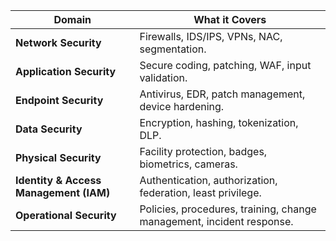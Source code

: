 | Domain                                 | What it Covers                                                        |
| -------------------------------------- | --------------------------------------------------------------------- |
| **Network Security**                   | Firewalls, IDS/IPS, VPNs, NAC, segmentation.                          |
| **Application Security**               | Secure coding, patching, WAF, input validation.                       |
| **Endpoint Security**                  | Antivirus, EDR, patch management, device hardening.                   |
| **Data Security**                      | Encryption, hashing, tokenization, DLP.                               |
| **Physical Security**                  | Facility protection, badges, biometrics, cameras.                     |
| **Identity & Access Management (IAM)** | Authentication, authorization, federation, least privilege.           |
| **Operational Security**               | Policies, procedures, training, change management, incident response. |
